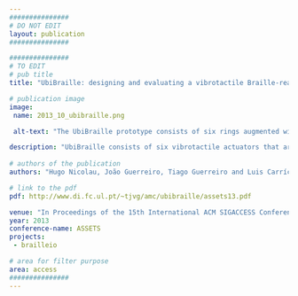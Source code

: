 ```yaml
---
###############
# DO NOT EDIT
layout: publication
###############

###############
# TO EDIT
# pub title
title: "UbiBraille: designing and evaluating a vibrotactile Braille-reading device"

# publication image
image:
 name: 2013_10_ubibraille.png

 alt-text: "The UbiBraille prototype consists of six rings augmented with vibrotactile capabilities. The rings are worn on the index, middle, and ring fingers of both hands."

description: "UbiBraille consists of six vibrotactile actuators that are used to code a Braille cell and communicate single characters. The device is able to simultaneously actuate the users’ index, middle, and ring fingers of both hands, providing fast and mnemonic output. We conducted two user studies on UbiBraille to assess both character and word reading performance. Character recognition rates ranged from 54% to 100% and were highly character- and user-dependent."
 
# authors of the publication
authors: "Hugo Nicolau, João Guerreiro, Tiago Guerreiro and Luis Carríço"

# link to the pdf
pdf: http://www.di.fc.ul.pt/~tjvg/amc/ubibraille/assets13.pdf

venue: "In Proceedings of the 15th International ACM SIGACCESS Conference on Computers and Accessibility (ASSETS '13). ACM, New York, NY, USA, , Article 23 , 8 pages."
year: 2013
conference-name: ASSETS
projects:
 - brailleio

# area for filter purpose
area: access
###############
---
```

